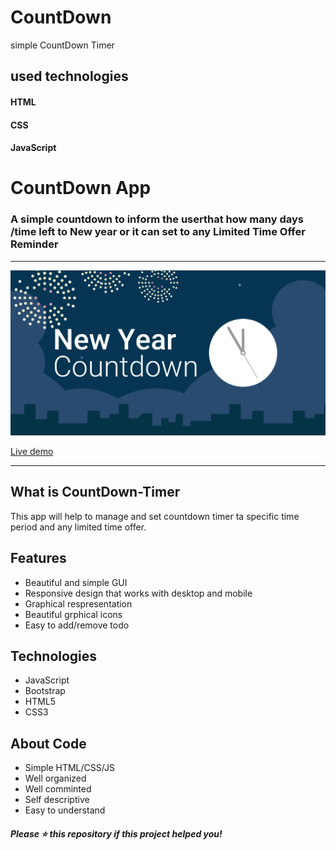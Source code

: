 
# CountDown
simple CountDown Timer

## used technologies
#### HTML
#### CSS
#### JavaScript
<h1>CountDown App</h1>
<h3>A simple countdown to inform the userthat how many days /time left to New year or it can set to any Limited Time Offer Reminder</h3>
<hr>


![CountDown-Timer](https://github.com/fariharajput/Countdown_newyear/blob/main/count.png)


<a href="https://fariha-newyear-countdown.netlify.app/">Live demo</a>
<hr>

<h2>What is CountDown-Timer</h2>
<p>This app will help to manage and set countdown timer ta specific time period and any limited time offer.</p>

<h2>Features</h2>
<ul>
    <li>Beautiful and simple GUI</li>
    <li>Responsive design that works with desktop and mobile</li>
    <li>Graphical respresentation</li>
    <li>Beautiful grphical icons</li>
    <li>Easy to add/remove todo</li>    
</ul>

<h2>Technologies</h2>
<ul>
    <li>JavaScript</li>
    <li>Bootstrap</li>
    <li>HTML5</li>
    <li>CSS3</li>
</ul>

<h2>About Code</h2>
<ul>
    <li>Simple HTML/CSS/JS</li>
    <li>Well organized</li>
    <li>Well comminted</li>
    <li>Self descriptive</li>
    <li>Easy to understand</li>
</ul>

<h5>Please ⭐️ this repository if this project helped you!</h5>
